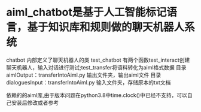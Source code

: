 # aiml_chatbot是基于人工智能标记语言，基于知识库和规则做的聊天机器人系统
chatbot 内部定义了聊天机器人的类
test_chatbot 有两个函数test_interact创建聊天机器人，输入对话进行测试;test_transfer将语料转化为aiml格式数据
目录aimlOutput：transferIntoAiml.py     输出文件夹，输出aiml文件
目录dialoguesInput：transferIntoAiml.py 输入文件夹，存储原本的txt文档

依赖的的aiml库,由于版本问题在python3.8中time.clock()中已经不支持，可以自己安装后修改或者参考
